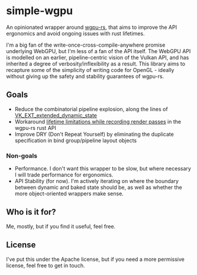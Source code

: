 # simple-wgpu

An opinionated wrapper around [wgpu-rs](https://github.com/gfx-rs/wgpu), that aims to improve the API ergonomics and avoid ongoing issues with rust lifetimes.

I'm a big fan of the write-once-cross-compile-anywhere promise underlying WebGPU, but I'm less of a fan of the API itself. The WebGPU API is modelled on an earlier, pipeline-centric vision of the Vulkan API, and has inherited a degree of verbosity/inflexibility as a result. This library aims to recapture some of the simplicity of writing code for OpenGL - ideally without giving up the safety and stability guarantees of wgpu-rs.

## Goals
- Reduce the combinatorial pipeline explosion, along the lines of [VK_EXT_extended_dynamic_state](https://registry.khronos.org/vulkan/specs/1.3-extensions/man/html/VK_EXT_extended_dynamic_state.html)
- Workaround [lifetime limitations while recording render passes](https://github.com/gfx-rs/wgpu/issues/1453) in the wgpu-rs rust API
- Improve DRY (Don't Repeat Yourself) by eliminating the duplicate specification in bind group/pipeline layout objects

### Non-goals
- Performance. I don't want this wrapper to be slow, but where necessary I will trade performance for ergonomics.
- API Stability (for now). I'm actively iterating on where the boundary between dynamic and baked state should be, as well as whether the more object-oriented wrappers make sense.

## Who is it for?

Me, mostly, but if you find it useful, feel free.

## License

I've put this under the Apache license, but if you need a more permissive license, feel free to get in touch.
